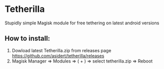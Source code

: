 # Tetherilla

Stupidly simple Magisk module for free tethering on latest android versions

## How to install:

1. Dowload latest Tetherilla.zip from releases page
https://github.com/asidert/tetherilla/releases
2. Magisk Manager => Modules => ( + ) => select tetherilla.zip => Reboot
